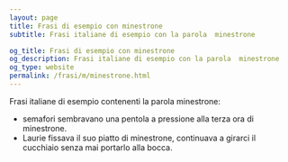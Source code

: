 ```yaml
---
layout: page
title: Frasi di esempio con minestrone 
subtitle: Frasi italiane di esempio con la parola  minestrone

og_title: Frasi di esempio con minestrone 
og_description: Frasi italiane di esempio con la parola  minestrone
og_type: website
permalink: /frasi/m/minestrone.html
---
```


Frasi italiane di esempio contenenti la parola minestrone:


- semafori sembravano una pentola a pressione alla terza ora di minestrone.
- Laurie fissava il suo piatto di minestrone, continuava a girarci il cucchiaio senza mai portarlo alla bocca.
